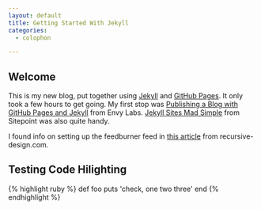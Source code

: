 ```yaml
---
layout: default
title: Getting Started With Jekyll
categories:
  - colophon

---
```


## Welcome

This is my new blog, put together using 
[Jekyll](https://github.com/mojombo/jekyll/) and 
[GitHub Pages](http://pages.github.com). It only took a few hours
to get going. My first stop was 
[Publishing a Blog with GitHub Pages and Jekyll](http://blog.envylabs.com/2009/08/publishing-a-blog-with-github-pages-and-jekyll/) from Envy Labs. [Jekyll Sites Mad Simple](http://articles.sitepoint.com/article/jekyll-sites-made-simple) from Sitepoint was also quite handy.

I found info on setting up the feedburner feed in [this article](http://recursive-design.com/blog/2010/09/14/integrating-jekyll-with-feedburner/) 
from recursive-design.com.

## Testing Code Hilighting

{% highlight ruby %}
def foo
  puts 'check, one two three'
end
{% endhighlight %}
